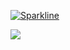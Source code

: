 

[![Sparkline](https://stars.medv.io/SecHex/badges.svg)](https://stars.medv.io/SecHex/badges)

![](https://komarev.com/ghpvc/?username=SecHex&color=grey)










